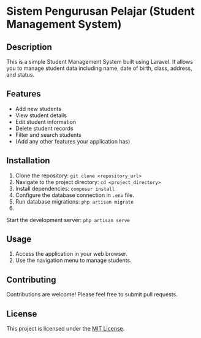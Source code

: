 # Sistem Pengurusan Pelajar (Student Management System)

## Description

This is a simple Student Management System built using Laravel. It allows you to manage
 student data including name, date of birth, class, address, and status.

## Features

* Add new students
* View student details
* Edit student information
* Delete student records
* Filter and search students
* (Add any other features your application has)

## Installation

1. Clone the repository: `git clone <repository_url>`
2. Navigate to the project directory: `cd <project_directory>`
3. Install dependencies: `composer install`
4. Configure the database connection in `.env` file.
5. Run database migrations: `php artisan migrate`
6.
 Start the development server: `php artisan serve`

## Usage

1. Access the application in your web browser.
2. Use the navigation menu to manage students.

## Contributing

Contributions are welcome! Please feel free to submit pull requests.

## License

This project is licensed under the [MIT License](LICENSE).

